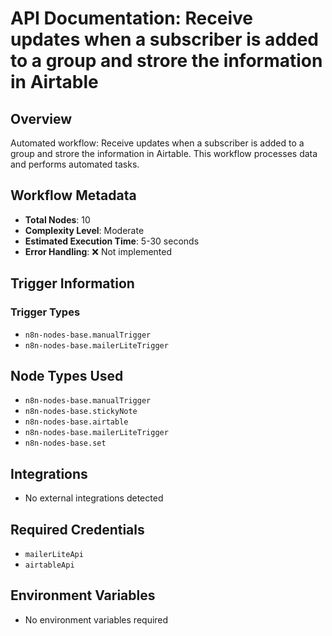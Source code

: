 # API Documentation: Receive updates when a subscriber is added to a group and strore the information in Airtable

## Overview
Automated workflow: Receive updates when a subscriber is added to a group and strore the information in Airtable. This workflow processes data and performs automated tasks.

## Workflow Metadata
- **Total Nodes**: 10
- **Complexity Level**: Moderate
- **Estimated Execution Time**: 5-30 seconds
- **Error Handling**: ❌ Not implemented

## Trigger Information
### Trigger Types
- `n8n-nodes-base.manualTrigger`
- `n8n-nodes-base.mailerLiteTrigger`

## Node Types Used
- `n8n-nodes-base.manualTrigger`
- `n8n-nodes-base.stickyNote`
- `n8n-nodes-base.airtable`
- `n8n-nodes-base.mailerLiteTrigger`
- `n8n-nodes-base.set`

## Integrations
- No external integrations detected

## Required Credentials
- `mailerLiteApi`
- `airtableApi`

## Environment Variables
- No environment variables required

